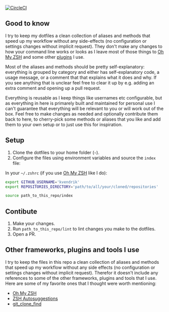 [![CircleCI](https://circleci.com/gh/kvendrik/dotfiles.svg?style=svg)](https://circleci.com/gh/kvendrik/dotfiles)

## Good to know
I try to keep my dotfiles a clean collection of aliases and methods that speed up my workflow without any side-effects (no configuration or settings changes without implicit request). They don't make any changes to how your command line works or looks as I leave most of those things to [Oh My ZSH](https://ohmyz.sh) and some other [plugins](#other-frameworks-plugins-and-tools-i-use) I use.

Most of the aliases and methods should be pretty self-explanatory: everything is grouped by category and either has self-explanatory code, a usage message, or a comment that that explains what it does and why. If you see anything that is unclear feel free to clear it up by e.g. adding an extra comment and opening up a pull request.

Everything is reusable as I keep things like usernames etc configurable, but as everything in here is primarely built and maintained for personal use I can't guarantee that everything will be relevant to you or will work out of the box. Feel free to make changes as needed and optionally contribute them back to here, to cherry-pick some methods or aliases that you like and add them to your own setup or to just use this for inspiration.

## Setup
1. Clone the dotfiles to your home folder (`~`).
2. Configure the files using environment variables and source the `index` file:

In your `~/.zshrc` (if you use [Oh My ZSH](http://ohmyz.sh) like I do):
```bash
export GITHUB_USERNAME='kvendrik'
export REPOSITORIES_DIRECTORY='path/to/all/your/cloned/repositories'

source path_to_this_repo/index
```

## Contibute
1. Make your changes.
2. Run `path_to_this_repo/lint` to lint changes you make to the dotfiles.
3. Open a PR.

## Other frameworks, plugins and tools I use
I try to keep the files in this repo a clean collection of aliases and methods that speed up my workflow without any side effects (no configuration or settings changes without implicit request). Therefor it doesn't include any references to some of the other frameworks, plugins and tools that I use. Here are some of my favorite ones that I thought were worth mentioning:

- [Oh My ZSH](https://ohmyz.sh)
- [ZSH Autosuggestions](https://github.com/zsh-users/zsh-autosuggestions/blob/master/INSTALL.md)
- [git_clone_find](https://github.com/kvendrik/git_clone_find)
